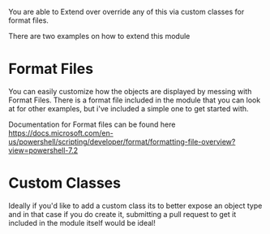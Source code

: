 You are able to Extend over override any of this via custom classes for format files.

There are two examples on how to extend this module

# Format Files

You can easily customize how the objects are displayed by messing with Format Files. There is a format file included in the module that you can look at for other examples, but i've included a simple one to get started with.

Documentation for Format files can be found here
https://docs.microsoft.com/en-us/powershell/scripting/developer/format/formatting-file-overview?view=powershell-7.2


# Custom Classes
Ideally if you'd like to add a custom class its to better expose an object type and in that case if you do create it, submitting a pull request to get it included in the module itself would be ideal!